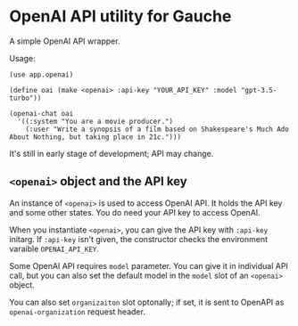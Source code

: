 # OpenAI API utility for Gauche

A simple OpenAI API wrapper.

Usage:
```
(use app.openai)

(define oai (make <openai> :api-key "YOUR_API_KEY" :model "gpt-3.5-turbo"))

(openai-chat oai
  '((:system "You are a movie producer.")
    (:user "Write a synopsis of a film based on Shakespeare's Much Ado About Nothing, but taking place in 21c.")))
```

It's still in early stage of development; API may change.

## `<openai>` object and the API key

An instance of `<openai>` is used to access OpenAI API.  It holds the API
key and some other states.  You do need your API key to access OpenAI.

When you instantiate `<openai>`, you can give the API key with
`:api-key` initarg.  If `:api-key` isn't given, the constructor
checks the environment varaible `OPENAI_API_KEY`.

Some OpenAI API requires `model` parameter.  You can give it in
individual API call, but you can also set the default model
in the `model` slot of an `<openai>` object.

You can also set `organizaiton` slot optonally; if set, it is sent
to OpenAPI as `openai-organization` request header.
